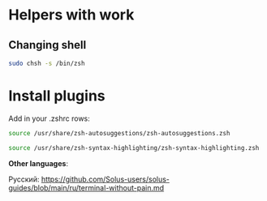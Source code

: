 # Helpers with work
## Changing shell

```bash
sudo chsh -s /bin/zsh
```

# Install plugins

Add in your .zshrc rows:

```bash
source /usr/share/zsh-autosuggestions/zsh-autosuggestions.zsh
```
```bash
source /usr/share/zsh-syntax-highlighting/zsh-syntax-highlighting.zsh
```

**Other languages**:

Русский: https://github.com/Solus-users/solus-guides/blob/main/ru/terminal-without-pain.md
